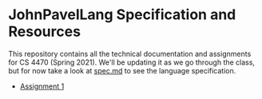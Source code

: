# JohnPavelLang Specification and Resources

This repository contains all the technical documentation and
assignments for CS 4470 (Spring 2021). We'll be updating it as we go
through the class, but for now take a look at [spec.md](spec.md) to
see the language specification.

- [Assignment 1](assignment1)
